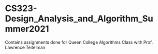 # CS323-Design_Analysis_and_Algorithm_Summer2021
Contains assignments done for Queen College Algorithms Class with Prof. Lawrence Teitelman
